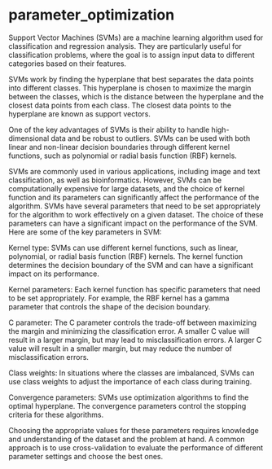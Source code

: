 # parameter_optimization
Support Vector Machines (SVMs) are a machine learning algorithm used for classification and regression analysis. They are particularly useful for classification problems, where the goal is to assign input data to different categories based on their features.

SVMs work by finding the hyperplane that best separates the data points into different classes. This hyperplane is chosen to maximize the margin between the classes, which is the distance between the hyperplane and the closest data points from each class. The closest data points to the hyperplane are known as support vectors.

One of the key advantages of SVMs is their ability to handle high-dimensional data and be robust to outliers. SVMs can be used with both linear and non-linear decision boundaries through different kernel functions, such as polynomial or radial basis function (RBF) kernels.

SVMs are commonly used in various applications, including image and text classification, as well as bioinformatics. However, SVMs can be computationally expensive for large datasets, and the choice of kernel function and its parameters can significantly affect the performance of the algorithm.
SVMs have several parameters that need to be set appropriately for the algorithm to work effectively on a given dataset. The choice of these parameters can have a significant impact on the performance of the SVM. Here are some of the key parameters in SVM:

Kernel type: SVMs can use different kernel functions, such as linear, polynomial, or radial basis function (RBF) kernels. The kernel function determines the decision boundary of the SVM and can have a significant impact on its performance.

Kernel parameters: Each kernel function has specific parameters that need to be set appropriately. For example, the RBF kernel has a gamma parameter that controls the shape of the decision boundary.

C parameter: The C parameter controls the trade-off between maximizing the margin and minimizing the classification error. A smaller C value will result in a larger margin, but may lead to misclassification errors. A larger C value will result in a smaller margin, but may reduce the number of misclassification errors.

Class weights: In situations where the classes are imbalanced, SVMs can use class weights to adjust the importance of each class during training.
    
Convergence parameters: SVMs use optimization algorithms to find the optimal hyperplane. The convergence parameters control the stopping criteria for these algorithms.

Choosing the appropriate values for these parameters requires knowledge and understanding of the dataset and the problem at hand. A common approach is to use cross-validation to evaluate the performance of different parameter settings and choose the best ones.
